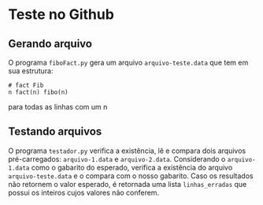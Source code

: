 # Teste no Github

## Gerando arquivo
O programa `fiboFact.py` gera um arquivo `arquivo-teste.data` que tem em sua estrutura:
```
# fact Fib
n fact(n) fibo(n)
```
para todas as linhas com um n

## Testando arquivos
O programa `testador.py` verifica a existência, lê e compara dois arquivos pré-carregados: `arquivo-1.data` e `arquivo-2.data`.
Considerando o `arquivo-1.data` como o gabarito do esperado, verifica a existência do arquivo `arquivo-teste.data` e o compara com o nosso gabarito.
Caso os resultados não retornem o valor esperado, é retornada uma lista `linhas_erradas` que possui os inteiros cujos valores não conferem.